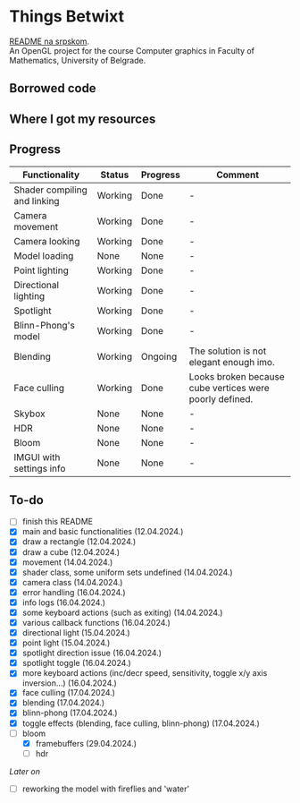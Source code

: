 # Things Betwixt
[README na srpskom](README-sr.md). <br>
An OpenGL project for the course Computer graphics in Faculty of Mathematics, University of Belgrade.

## Borrowed code

## Where I got my resources

## Progress
| Functionality                | Status  | Progress | Comment                                                 |
|------------------------------|---------|----------|---------------------------------------------------------|
| Shader compiling and linking | Working | Done     | -                                                       |
| Camera movement              | Working | Done     | -                                                       |
| Camera looking               | Working | Done     | -                                                       |
| Model loading                | None    | None     | -                                                       |
| Point lighting               | Working | Done     | -                                                       |
| Directional lighting         | Working | Done     | -                                                       |
| Spotlight                    | Working | Done     | -                                                       |
| Blinn-Phong's model          | Working | Done     | -                                                       |
| Blending                     | Working | Ongoing  | The solution is not elegant enough imo.                 |
| Face culling                 | Working | Done     | Looks broken because cube vertices were poorly defined. |
| Skybox                       | None    | None     | -                                                       |
| HDR                          | None    | None     | -                                                       |
| Bloom                        | None    | None     | -                                                       |
| IMGUI with settings info     | None    | None     | -                                                       |

## To-do
- [ ] finish this README
- [x] main and basic functionalities (12.04.2024.)
- [x] draw a rectangle (12.04.2024.)
- [x] draw a cube (12.04.2024.)
- [x] movement (14.04.2024.)
- [x] shader class, some uniform sets undefined (14.04.2024.)
- [x] camera class (14.04.2024.)
- [x] error handling (16.04.2024.)
- [x] info logs (16.04.2024.)
- [x] some keyboard actions (such as exiting) (14.04.2024.)
- [x] various callback functions (16.04.2024.)
- [x] directional light (15.04.2024.)
- [x] point light (15.04.2024.)
- [x] spotlight direction issue (16.04.2024.)
- [x] spotlight toggle (16.04.2024.)
- [x] more keyboard actions (inc/decr speed, sensitivity, toggle x/y axis inversion...) (16.04.2024.)
- [x] face culling (17.04.2024.)
- [x] blending (17.04.2024.)
- [x] blinn-phong (17.04.2024.)
- [x] toggle effects (blending, face culling, blinn-phong) (17.04.2024.)
- [ ] bloom
  - [x] framebuffers (29.04.2024.)
  - [ ] hdr

*Later on*
- [ ] reworking the model with fireflies and 'water'